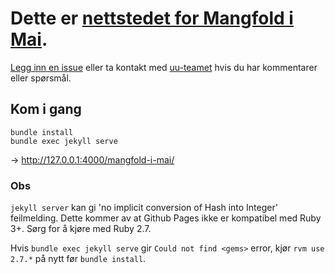 # Dette er [nettstedet for Mangfold i Mai](https://mangfoldimai.no).

[Legg inn en issue](https://github.com/navikt/mangfold-i-mai/issues) eller ta kontakt med [uu-teamet](mailto:uu@nav.no) hvis du har kommentarer eller spørsmål.

## Kom i gang

```
bundle install
bundle exec jekyll serve
```

→ http://127.0.0.1:4000/mangfold-i-mai/

### Obs

`jekyll server` kan gi 'no implicit conversion of Hash into Integer' feilmelding. Dette kommer av at Github Pages ikke er kompatibel med Ruby 3+. Sørg for å kjøre med Ruby 2.7.

Hvis `bundle exec jekyll serve` gir `Could not find <gems>` error, kjør `rvm use 2.7.*` på nytt før `bundle install`.
